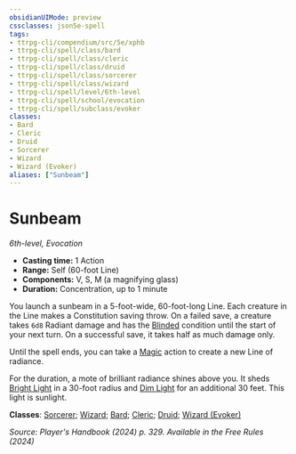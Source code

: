 ```yaml
---
obsidianUIMode: preview
cssclasses: json5e-spell
tags:
- ttrpg-cli/compendium/src/5e/xphb
- ttrpg-cli/spell/class/bard
- ttrpg-cli/spell/class/cleric
- ttrpg-cli/spell/class/druid
- ttrpg-cli/spell/class/sorcerer
- ttrpg-cli/spell/class/wizard
- ttrpg-cli/spell/level/6th-level
- ttrpg-cli/spell/school/evocation
- ttrpg-cli/spell/subclass/evoker
classes:
- Bard
- Cleric
- Druid
- Sorcerer
- Wizard
- Wizard (Evoker)
aliases: ["Sunbeam"]
---
```

# Sunbeam
*6th-level, Evocation*  


- **Casting time:** 1 Action
- **Range:** Self (60-foot Line)
- **Components:** V, S, M (a magnifying glass)
- **Duration:** Concentration, up to 1 minute

You launch a sunbeam in a 5-foot-wide, 60-foot-long Line. Each creature in the Line makes a Constitution saving throw. On a failed save, a creature takes `6d8` Radiant damage and has the [Blinded](Misc%20Files/CLI/rules/conditions.md#Blinded) condition until the start of your next turn. On a successful save, it takes half as much damage only.

Until the spell ends, you can take a [Magic](Misc%20Files/CLI/rules/actions.md#Magic) action to create a new Line of radiance.

For the duration, a mote of brilliant radiance shines above you. It sheds [Bright Light](Misc%20Files/CLI/rules/variant-rules/bright-light-xphb.md) in a 30-foot radius and [Dim Light](Misc%20Files/CLI/rules/variant-rules/dim-light-xphb.md) for an additional 30 feet. This light is sunlight.

**Classes**: [Sorcerer](Misc%20Files/CLI/compendium/lists/list-spells-classes-sorcerer.md); [Wizard](Misc%20Files/CLI/compendium/lists/list-spells-classes-wizard.md); [Bard](Misc%20Files/CLI/compendium/lists/list-spells-classes-bard.md); [Cleric](Misc%20Files/CLI/compendium/lists/list-spells-classes-cleric.md); [Druid](Misc%20Files/CLI/compendium/lists/list-spells-classes-druid.md); [Wizard (Evoker)](Misc%20Files/CLI/compendium/lists/list-spells-classes-wizard-xphb-evoker-xphb.md "subclass=XPHB;class=XPHB")

*Source: Player's Handbook (2024) p. 329. Available in the Free Rules (2024)*